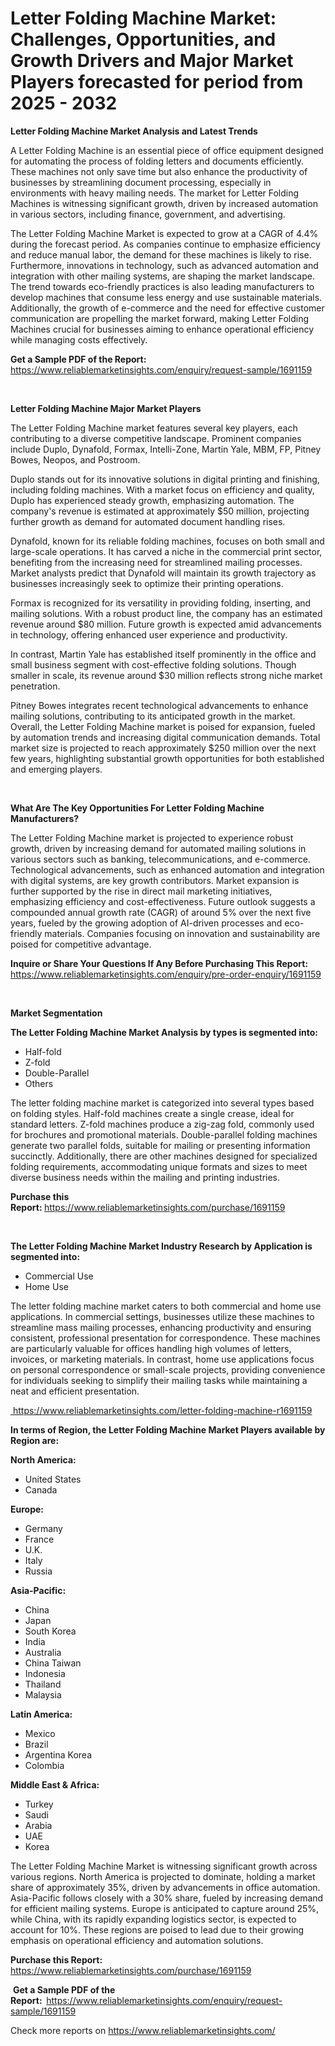 <p><h1>Letter Folding Machine Market: Challenges, Opportunities, and Growth Drivers and Major Market Players forecasted for period from 2025 - 2032</h1></p><p><strong>Letter Folding Machine Market Analysis and Latest Trends</strong></p>
<p><p>A Letter Folding Machine is an essential piece of office equipment designed for automating the process of folding letters and documents efficiently. These machines not only save time but also enhance the productivity of businesses by streamlining document processing, especially in environments with heavy mailing needs. The market for Letter Folding Machines is witnessing significant growth, driven by increased automation in various sectors, including finance, government, and advertising.</p><p>The Letter Folding Machine Market is expected to grow at a CAGR of 4.4% during the forecast period. As companies continue to emphasize efficiency and reduce manual labor, the demand for these machines is likely to rise. Furthermore, innovations in technology, such as advanced automation and integration with other mailing systems, are shaping the market landscape. The trend towards eco-friendly practices is also leading manufacturers to develop machines that consume less energy and use sustainable materials. Additionally, the growth of e-commerce and the need for effective customer communication are propelling the market forward, making Letter Folding Machines crucial for businesses aiming to enhance operational efficiency while managing costs effectively.</p></p>
<p><strong>Get a Sample PDF of the Report:&nbsp;</strong> <a href="https://www.reliablemarketinsights.com/enquiry/request-sample/1691159?utm_campaign=3264&utm_medium=2&utm_source=Github&utm_content=ia&utm_term=10042025&utm_id=letter-folding-machine">https://www.reliablemarketinsights.com/enquiry/request-sample/1691159</a></p>
<p>&nbsp;</p>
<p><strong>Letter Folding Machine Major Market Players</strong></p>
<p><p>The Letter Folding Machine market features several key players, each contributing to a diverse competitive landscape. Prominent companies include Duplo, Dynafold, Formax, Intelli-Zone, Martin Yale, MBM, FP, Pitney Bowes, Neopos, and Postroom. </p><p>Duplo stands out for its innovative solutions in digital printing and finishing, including folding machines. With a market focus on efficiency and quality, Duplo has experienced steady growth, emphasizing automation. The company's revenue is estimated at approximately $50 million, projecting further growth as demand for automated document handling rises.</p><p>Dynafold, known for its reliable folding machines, focuses on both small and large-scale operations. It has carved a niche in the commercial print sector, benefiting from the increasing need for streamlined mailing processes. Market analysts predict that Dynafold will maintain its growth trajectory as businesses increasingly seek to optimize their printing operations.</p><p>Formax is recognized for its versatility in providing folding, inserting, and mailing solutions. With a robust product line, the company has an estimated revenue around $80 million. Future growth is expected amid advancements in technology, offering enhanced user experience and productivity.</p><p>In contrast, Martin Yale has established itself prominently in the office and small business segment with cost-effective folding solutions. Though smaller in scale, its revenue around $30 million reflects strong niche market penetration. </p><p>Pitney Bowes integrates recent technological advancements to enhance mailing solutions, contributing to its anticipated growth in the market. Overall, the Letter Folding Machine market is poised for expansion, fueled by automation trends and increasing digital communication demands. Total market size is projected to reach approximately $250 million over the next few years, highlighting substantial growth opportunities for both established and emerging players.</p></p>
<p>&nbsp;</p>
<p><strong>What Are The Key Opportunities For Letter Folding Machine Manufacturers?</strong></p>
<p><p>The Letter Folding Machine market is projected to experience robust growth, driven by increasing demand for automated mailing solutions in various sectors such as banking, telecommunications, and e-commerce. Technological advancements, such as enhanced automation and integration with digital systems, are key growth contributors. Market expansion is further supported by the rise in direct mail marketing initiatives, emphasizing efficiency and cost-effectiveness. Future outlook suggests a compounded annual growth rate (CAGR) of around 5% over the next five years, fueled by the growing adoption of AI-driven processes and eco-friendly materials. Companies focusing on innovation and sustainability are poised for competitive advantage.</p></p>
<p><strong>Inquire or Share Your Questions If Any Before Purchasing This Report:</strong> <a href="https://www.reliablemarketinsights.com/enquiry/pre-order-enquiry/1691159?utm_campaign=3264&utm_medium=2&utm_source=Github&utm_content=ia&utm_term=10042025&utm_id=letter-folding-machine">https://www.reliablemarketinsights.com/enquiry/pre-order-enquiry/1691159</a></p>
<p>&nbsp;</p>
<p><strong>Market Segmentation</strong></p>
<p><strong>The Letter Folding Machine Market Analysis by types is segmented into:</strong></p>
<p><ul><li>Half-fold</li><li>Z-fold</li><li>Double-Parallel</li><li>Others</li></ul></p>
<p><p>The letter folding machine market is categorized into several types based on folding styles. Half-fold machines create a single crease, ideal for standard letters. Z-fold machines produce a zig-zag fold, commonly used for brochures and promotional materials. Double-parallel folding machines generate two parallel folds, suitable for mailing or presenting information succinctly. Additionally, there are other machines designed for specialized folding requirements, accommodating unique formats and sizes to meet diverse business needs within the mailing and printing industries.</p></p>
<p><strong>Purchase this Report:&nbsp;</strong><a href="https://www.reliablemarketinsights.com/purchase/1691159?utm_campaign=3264&utm_medium=2&utm_source=Github&utm_content=ia&utm_term=10042025&utm_id=letter-folding-machine">https://www.reliablemarketinsights.com/purchase/1691159</a></p>
<p>&nbsp;</p>
<p><strong>The Letter Folding Machine Market Industry Research by Application is segmented into:</strong></p>
<p><ul><li>Commercial Use</li><li>Home Use</li></ul></p>
<p><p>The letter folding machine market caters to both commercial and home use applications. In commercial settings, businesses utilize these machines to streamline mass mailing processes, enhancing productivity and ensuring consistent, professional presentation for correspondence. These machines are particularly valuable for offices handling high volumes of letters, invoices, or marketing materials. In contrast, home use applications focus on personal correspondence or small-scale projects, providing convenience for individuals seeking to simplify their mailing tasks while maintaining a neat and efficient presentation.</p></p>
<p><a href="https://www.reliablemarketinsights.com/letter-folding-machine-r1691159?utm_campaign=3264&utm_medium=2&utm_source=Github&utm_content=ia&utm_term=10042025&utm_id=letter-folding-machine">&nbsp;https://www.reliablemarketinsights.com/letter-folding-machine-r1691159</a></p>
<p><strong>In terms of Region, the Letter Folding Machine Market Players available by Region are:</strong></p>
<p>
    <p> <strong> North America: </strong>
        <ul>
            <li>United States</li>
            <li>Canada</li>
        </ul>
        </p> 
    <p> <strong> Europe: </strong>
        <ul>
            <li>Germany</li>
            <li>France</li>
            <li>U.K.</li>
            <li>Italy</li>
            <li>Russia</li>
        </ul>
        </p> 
    <p> <strong> Asia-Pacific: </strong>
        <ul>
            <li>China</li>
            <li>Japan</li>
            <li>South Korea</li>
            <li>India</li>
            <li>Australia</li>
            <li>China Taiwan</li>
            <li>Indonesia</li>
            <li>Thailand</li>
            <li>Malaysia</li>
        </ul>
        </p> 
    <p> <strong> Latin America: </strong>
        <ul>
            <li>Mexico</li>
            <li>Brazil</li>
            <li>Argentina Korea</li>
            <li>Colombia</li>
        </ul>
        </p> 
    <p> <strong> Middle East & Africa: </strong>
        <ul>
            <li>Turkey</li>
            <li>Saudi</li>
            <li>Arabia</li>
            <li>UAE</li>
            <li>Korea</li>
        </ul>
    </p>
    </p>
<p><p>The Letter Folding Machine Market is witnessing significant growth across various regions. North America is projected to dominate, holding a market share of approximately 35%, driven by advancements in office automation. Asia-Pacific follows closely with a 30% share, fueled by increasing demand for efficient mailing systems. Europe is anticipated to capture around 25%, while China, with its rapidly expanding logistics sector, is expected to account for 10%. These regions are poised to lead due to their growing emphasis on operational efficiency and automation solutions.</p></p>
<p><strong>Purchase this Report: </strong><a href="https://www.reliablemarketinsights.com/purchase/1691159?utm_campaign=3264&utm_medium=2&utm_source=Github&utm_content=ia&utm_term=10042025&utm_id=letter-folding-machine">https://www.reliablemarketinsights.com/purchase/1691159</a></p>
<p>&nbsp;<strong>Get a Sample PDF of the Report:&nbsp;&nbsp;</strong><a href="https://www.reliablemarketinsights.com/enquiry/request-sample/1691159?utm_campaign=3264&utm_medium=2&utm_source=Github&utm_content=ia&utm_term=10042025&utm_id=letter-folding-machine">https://www.reliablemarketinsights.com/enquiry/request-sample/1691159</a></p>
<p><strong></strong></p>
<p>Check more reports on <a href="https://www.reliablemarketinsights.com/?utm_campaign=3264&utm_medium=2&utm_source=Github&utm_content=ia&utm_term=10042025&utm_id=letter-folding-machine">https://www.reliablemarketinsights.com/</a></p>